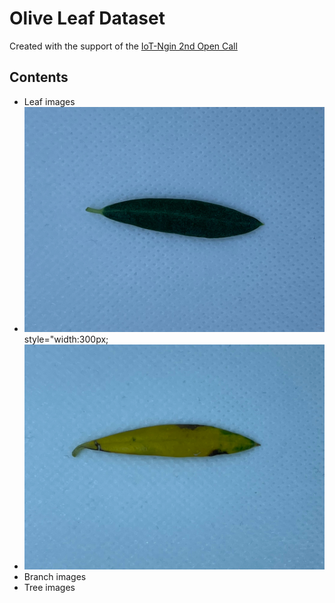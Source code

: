 # Olive Leaf Dataset

Created with the support of the [IoT-Ngin 2nd Open Call](https://iot-ngin.eu/)

## Contents

+ Leaf images
+ ![ image 1](https://github.com/SparkWorksnet/olive-leaf-dataset/blob/master/leaf/105.jpg) style="width:300px;
+ ![image 2](https://github.com/SparkWorksnet/olive-leaf-dataset/blob/master/leaf/147.jpg)
+ Branch images
+ Tree images

